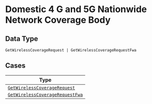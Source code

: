 
# Domestic 4 G and 5G Nationwide Network Coverage Body

## Data Type

`GetWirelessCoverageRequest | GetWirelessCoverageRequestFwa`

## Cases

| Type |
|  --- |
| [`GetWirelessCoverageRequest`](../../../doc/models/get-wireless-coverage-request.md) |
| [`GetWirelessCoverageRequestFwa`](../../../doc/models/get-wireless-coverage-request-fwa.md) |

